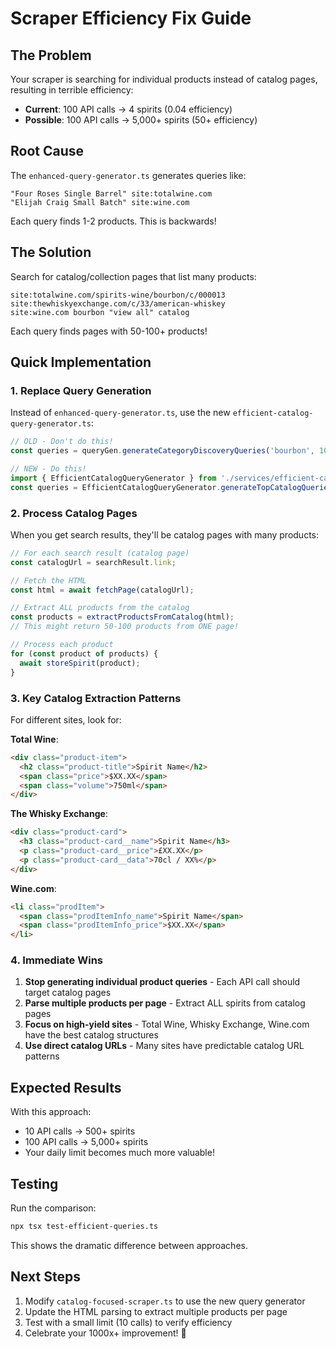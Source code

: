 # Scraper Efficiency Fix Guide

## The Problem
Your scraper is searching for individual products instead of catalog pages, resulting in terrible efficiency:
- **Current**: 100 API calls → 4 spirits (0.04 efficiency)
- **Possible**: 100 API calls → 5,000+ spirits (50+ efficiency)

## Root Cause
The `enhanced-query-generator.ts` generates queries like:
```
"Four Roses Single Barrel" site:totalwine.com
"Elijah Craig Small Batch" site:wine.com
```

Each query finds 1-2 products. This is backwards!

## The Solution
Search for catalog/collection pages that list many products:
```
site:totalwine.com/spirits-wine/bourbon/c/000013
site:thewhiskyexchange.com/c/33/american-whiskey
site:wine.com bourbon "view all" catalog
```

Each query finds pages with 50-100+ products!

## Quick Implementation

### 1. Replace Query Generation
Instead of `enhanced-query-generator.ts`, use the new `efficient-catalog-query-generator.ts`:

```typescript
// OLD - Don't do this!
const queries = queryGen.generateCategoryDiscoveryQueries('bourbon', 100);

// NEW - Do this!
import { EfficientCatalogQueryGenerator } from './services/efficient-catalog-query-generator';
const queries = EfficientCatalogQueryGenerator.generateTopCatalogQueries('bourbon', 20);
```

### 2. Process Catalog Pages
When you get search results, they'll be catalog pages with many products:

```typescript
// For each search result (catalog page)
const catalogUrl = searchResult.link;

// Fetch the HTML
const html = await fetchPage(catalogUrl);

// Extract ALL products from the catalog
const products = extractProductsFromCatalog(html);
// This might return 50-100 products from ONE page!

// Process each product
for (const product of products) {
  await storeSpirit(product);
}
```

### 3. Key Catalog Extraction Patterns

For different sites, look for:

**Total Wine**:
```html
<div class="product-item">
  <h2 class="product-title">Spirit Name</h2>
  <span class="price">$XX.XX</span>
  <span class="volume">750ml</span>
</div>
```

**The Whisky Exchange**:
```html
<div class="product-card">
  <h3 class="product-card__name">Spirit Name</h3>
  <p class="product-card__price">£XX.XX</p>
  <p class="product-card__data">70cl / XX%</p>
</div>
```

**Wine.com**:
```html
<li class="prodItem">
  <span class="prodItemInfo_name">Spirit Name</span>
  <span class="prodItemInfo_price">$XX.XX</span>
</li>
```

### 4. Immediate Wins

1. **Stop generating individual product queries** - Each API call should target catalog pages
2. **Parse multiple products per page** - Extract ALL spirits from catalog pages
3. **Focus on high-yield sites** - Total Wine, Whisky Exchange, Wine.com have the best catalog structures
4. **Use direct catalog URLs** - Many sites have predictable catalog URL patterns

## Expected Results

With this approach:
- 10 API calls → 500+ spirits
- 100 API calls → 5,000+ spirits
- Your daily limit becomes much more valuable!

## Testing

Run the comparison:
```bash
npx tsx test-efficient-queries.ts
```

This shows the dramatic difference between approaches.

## Next Steps

1. Modify `catalog-focused-scraper.ts` to use the new query generator
2. Update the HTML parsing to extract multiple products per page
3. Test with a small limit (10 calls) to verify efficiency
4. Celebrate your 1000x+ improvement! 🎉